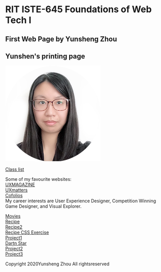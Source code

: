 <!DOCTYPE html>
<html lang="en">
<head>
	<meta charset="utf-8"/>
	<title>Yunsheng's first page</title>
    <link rel="stylesheet" type="text/css" href="styles.css" media="screen"/>
    <link rel="stylesheet" type="text/css" href="print.css" media="print"/>
</head>
<body>
	<h1>RIT ISTE-645 Foundations of Web Tech I</h1>
	<h2 class="screenonly">First Web Page by Yunsheng Zhou</h2>
	<h2 class="printonly">Yunshen's printing page</h2>
    <img class="printonly" src="project1/assets/img/businessAttire.png" alt="photo"/>
		<p class="screenonly"><a href="https://mycourses.rit.edu/d2l/lms/classlist/classlist.d2l?ou=843895">Class list</a><br></p>
	<p class="first">
	Some of my favourite websites:<br>
	<a href="https://uxmag.com/">UXMAGAZINE</a><br><a href="https://www.uxmatters.com/">UXmatters</a><br><a href="http://cofolios.com/">Cofolios</a><br>
	My career interests are User Experience Designer, Competition Winning Game Designer, and Visual Explorer.</p>
	<p class="screenonly">
	<a href="Drawing/index.html">Movies</a><br>
    <a href="HW2/index.html">Recipe</a><br>
    <a href="HW3/index.html">Recipe2</a><br>
    <a href="HW4/MagicWorld/index.html"recipeExercise/recipeExercise.html"">Recipe CSS Exercise</a><br>
    <a href="project1/index.html">Project1</a><br>
    <a href="darthStarFiles/darth.html">Dartn Star</a><br>
    <a href="project2/index.html">Project2</a><br>
    <a href="project3/index.html">Project3</a>    
	</p>
<p class="second">Copyright 2020Yunsheng Zhou
	All rightsreserved</p> 
        
</body>
</html>